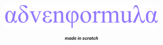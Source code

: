 
# <center> ![Advenformula logo](/assets/logo.advenformula.game.png) </center>
##### <center> made in scratch </center>

